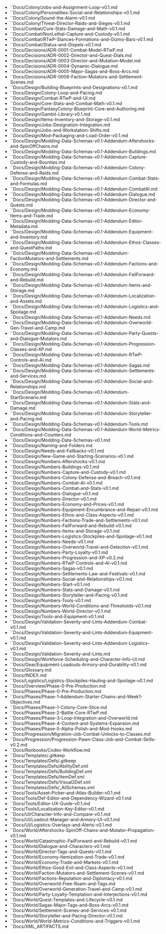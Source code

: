 - ``Docs/Colony/Jobs-and-Assignment-Loop-v0.1.md
- ``Docs/Colony/Personalities-Social-and-Relationships-v0.1.md
- ``Docs/Colony/Sound-the-Alarm-v0.1.md
- ``Docs/Colony/Threat-Director-Raids-and-Sieges-v0.1.md
- ``Docs/Combat/Core-Stats-Damage-and-Math-v0.1.md
- ``Docs/Combat/NonLethal-Capture-and-Custody-v0.1.md
- ``Docs/Combat/RTwP-Stances-Formations-and-Gizmo-Bars-v0.1.md
- ``Docs/Combat/Status-and-Dispels-v0.1.md
- ``Docs/Decisions/ADR-0001-Combat-Model-RTwP.md
- ``Docs/Decisions/ADR-0002-Director-and-Quest-Dials.md
- ``Docs/Decisions/ADR-0003-Director-and-Mutation-Model.md
- ``Docs/Decisions/ADR-0004-Dynamic-Dialogue.md
- ``Docs/Decisions/ADR-0005-Major-Sagas-and-Boss-Arcs.md
- ``Docs/Decisions/ADR-0006-Faction-Mutators-and-Settlement-Scenes.md
- ``Docs/Design/Building-Blueprints-and-Designations-v0.1.md
- ``Docs/Design/Colony-Loop-and-Pacing.md
- ``Docs/Design/Combat-RTwP-and-UI.md
- ``Docs/Design/Core-Stats-and-Combat-Math-v0.1.md
- ``Docs/Design/FantasyColony-Blueprint-Core-and-Authoring.md
- ``Docs/Design/Gambit-Library-v0.1.md
- ``Docs/Design/Items-Inventory-and-Storage-v0.1.md
- ``Docs/Design/Jobs-Designation-Integration.md
- ``Docs/Design/Jobs-and-Workstation-Shifts.md
- ``Docs/Design/Mod-Packaging-and-Load-Order-v0.1.md
- ``Docs/Design/Modding-Data-Schemas-v0.1-Addendum-Aftershocks-and-SpinOffChains.md
- ``Docs/Design/Modding-Data-Schemas-v0.1-Addendum-Buildings.md
- ``Docs/Design/Modding-Data-Schemas-v0.1-Addendum-Capture-Custody-and-Bounties.md
- ``Docs/Design/Modding-Data-Schemas-v0.1-Addendum-Colony-Defense-and-Raids.md
- ``Docs/Design/Modding-Data-Schemas-v0.1-Addendum-Combat-Stats-and-Formulas.md
- ``Docs/Design/Modding-Data-Schemas-v0.1-Addendum-CombatAI.md
- ``Docs/Design/Modding-Data-Schemas-v0.1-Addendum-Dialogue.md
- ``Docs/Design/Modding-Data-Schemas-v0.1-Addendum-Director-and-Quests.md
- ``Docs/Design/Modding-Data-Schemas-v0.1-Addendum-Economy-Items-and-Trade.md
- ``Docs/Design/Modding-Data-Schemas-v0.1-Addendum-Editor-Metadata.md
- ``Docs/Design/Modding-Data-Schemas-v0.1-Addendum-Equipment-and-Inventory.md
- ``Docs/Design/Modding-Data-Schemas-v0.1-Addendum-Ethos-Classes-and-QuestPaths.md
- ``Docs/Design/Modding-Data-Schemas-v0.1-Addendum-FactionMutators-and-Settlements.md
- ``Docs/Design/Modding-Data-Schemas-v0.1-Addendum-Factions-and-Economy.md
- ``Docs/Design/Modding-Data-Schemas-v0.1-Addendum-FailForward-and-Rebuild.md
- ``Docs/Design/Modding-Data-Schemas-v0.1-Addendum-Items-and-Storage.md
- ``Docs/Design/Modding-Data-Schemas-v0.1-Addendum-Localization-and-Assets.md
- ``Docs/Design/Modding-Data-Schemas-v0.1-Addendum-Logistics-and-Spoilage.md
- ``Docs/Design/Modding-Data-Schemas-v0.1-Addendum-Needs.md
- ``Docs/Design/Modding-Data-Schemas-v0.1-Addendum-Overworld-Gen-Travel-and-Camp.md
- ``Docs/Design/Modding-Data-Schemas-v0.1-Addendum-Party-Quests-and-Dialogue-Mutators.md
- ``Docs/Design/Modding-Data-Schemas-v0.1-Addendum-Progression-Classes-and-XP.md
- ``Docs/Design/Modding-Data-Schemas-v0.1-Addendum-RTwP-Controls-and-AI.md
- ``Docs/Design/Modding-Data-Schemas-v0.1-Addendum-Sagas.md
- ``Docs/Design/Modding-Data-Schemas-v0.1-Addendum-Settlements-and-Services.md
- ``Docs/Design/Modding-Data-Schemas-v0.1-Addendum-Social-and-Relationships.md
- ``Docs/Design/Modding-Data-Schemas-v0.1-Addendum-StartScenario.md
- ``Docs/Design/Modding-Data-Schemas-v0.1-Addendum-Stats-and-Damage.md
- ``Docs/Design/Modding-Data-Schemas-v0.1-Addendum-Storyteller-and-Pacing.md
- ``Docs/Design/Modding-Data-Schemas-v0.1-Addendum-Tools.md
- ``Docs/Design/Modding-Data-Schemas-v0.1-Addendum-World-Metrics-Conditions-and-Counters.md
- ``Docs/Design/Modding-Data-Schemas-v0.1.md
- ``Docs/Design/Naming-and-Folders.md
- ``Docs/Design/Needs-and-Fallbacks-v0.1.md
- ``Docs/Design/New-Game-and-Starting-Scenarios-v0.1.md
- ``Docs/Design/Numbers-Aftershocks-v0.1.md
- ``Docs/Design/Numbers-Buildings-v0.1.md
- ``Docs/Design/Numbers-Capture-and-Custody-v0.1.md
- ``Docs/Design/Numbers-Colony-Defense-and-Breach-v0.1.md
- ``Docs/Design/Numbers-Combat-AI-v0.1.md
- ``Docs/Design/Numbers-Combat-and-Stats-v0.1.md
- ``Docs/Design/Numbers-Dialogue-v0.1.md
- ``Docs/Design/Numbers-Director-v0.1.md
- ``Docs/Design/Numbers-Economy-and-Prices-v0.1.md
- ``Docs/Design/Numbers-Equipment-Encumbrance-and-Repair-v0.1.md
- ``Docs/Design/Numbers-Ethos-and-Class-Aspects-v0.1.md
- ``Docs/Design/Numbers-Factions-Trade-and-Settlements-v0.1.md
- ``Docs/Design/Numbers-FailForward-and-Rebuild-v0.1.md
- ``Docs/Design/Numbers-Items-and-Storage-v0.1.md
- ``Docs/Design/Numbers-Logistics-Stockpiles-and-Spoilage-v0.1.md
- ``Docs/Design/Numbers-Needs-v0.1.md
- ``Docs/Design/Numbers-Overworld-Travel-and-Detection-v0.1.md
- ``Docs/Design/Numbers-Party-Loyalty-v0.1.md
- ``Docs/Design/Numbers-Progression-and-XP-v0.2.md
- ``Docs/Design/Numbers-RTwP-Controls-and-AI-v0.1.md
- ``Docs/Design/Numbers-Sagas-v0.1.md
- ``Docs/Design/Numbers-Settlements-Law-and-Festivals-v0.1.md
- ``Docs/Design/Numbers-Social-and-Relationships-v0.1.md
- ``Docs/Design/Numbers-Start-v0.1.md
- ``Docs/Design/Numbers-Stats-and-Damage-v0.1.md
- ``Docs/Design/Numbers-Storyteller-and-Pacing-v0.1.md
- ``Docs/Design/Numbers-Tools-v0.1.md
- ``Docs/Design/Numbers-World-Conditions-and-Thresholds-v0.1.md
- ``Docs/Design/Numbers-World-Director-v0.1.md
- ``Docs/Design/Tools-and-Equipment-v0.1.md
- ``Docs/Design/Validation-Severity-and-Lints-Addendum-Combat-v0.1.md
- ``Docs/Design/Validation-Severity-and-Lints-Addendum-Equipment-v0.1.md
- ``Docs/Design/Validation-Severity-and-Lints-Addendum-Logistics-v0.1.md
- ``Docs/Design/Validation-Severity-and-Lints.md
- ``Docs/Design/Workforce-Scheduling-and-Character-Info-UI.md
- ``Docs/Gear/Equipment-Loadouts-Armory-and-Durability-v0.1.md
- ``Docs/Glossary.md
- ``Docs/INDEX.md
- ``Docs/Logistics/Logistics-Stockpiles-Hauling-and-Spoilage-v0.1.md
- ``Docs/Overview/Phase-0-Pre-Production.md
- ``Docs/Phases/Phase-0-Pre-Production.md
- ``Docs/Phases/Phase-1-Addendum-Starter-Chains-and-Week1-Objectives.md
- ``Docs/Phases/Phase-1-Colony-Core-Slice.md
- ``Docs/Phases/Phase-2-Battle-Core-RTwP.md
- ``Docs/Phases/Phase-3-Loop-Integration-and-Overworld.md
- ``Docs/Phases/Phase-4-Content-and-Systems-Expansion.md
- ``Docs/Phases/Phase-5-Alpha-Polish-and-Mod-Hooks.md
- ``Docs/Progression/Migration-Job-Combat-Unlocks-to-Classes.md
- ``Docs/Progression/Progression-Pawn-Class-Job-and-Combat-Skills-v0.2.md
- ``Docs/Runbooks/Codex-Workflow.md
- ``Docs/Templates/.gitkeep
- ``Docs/Templates/Defs/.gitkeep
- ``Docs/Templates/Defs/AbilityDef.xml
- ``Docs/Templates/Defs/BuildingDef.xml
- ``Docs/Templates/Defs/ItemDef.xml
- ``Docs/Templates/Defs/Visual2Def.xml
- ``Docs/Templates/Defs/_AllSchemas.xml
- ``Docs/Tools/Asset-Picker-and-Atlas-Builder-v0.1.md
- ``Docs/Tools/Def-Editor-and-Dependency-Wizard-v0.1.md
- ``Docs/Tools/Editor-UX-Guide-v0.1.md
- ``Docs/Tools/Localization-Key-Editor-v0.1.md
- ``Docs/UI/Character-Info-and-Compare-v0.1.md
- ``Docs/UI/Loadout-Manager-and-Armory-UI-v0.1.md
- ``Docs/UI/Logistics-Overlays-and-Alerts-v0.1.md
- ``Docs/World/Aftershocks-SpinOff-Chains-and-Mutator-Propagation-v0.1.md
- ``Docs/World/Catastrophic-FailForward-and-Rebuild-v0.1.md
- ``Docs/World/Dialogue-and-Characters-v0.1.md
- ``Docs/World/Director-Tags-and-Quests-v0.1.md
- ``Docs/World/Economy-Itemization-and-Trade-v0.1.md
- ``Docs/World/Economy-Trade-and-Markets-v0.1.md
- ``Docs/World/Ethos-Good-Evil-and-Class-Aspects-v0.1.md
- ``Docs/World/Faction-Mutators-and-Settlement-Scenes-v0.1.md
- ``Docs/World/Factions-Reputation-and-Diplomacy-v0.1.md
- ``Docs/World/Overworld-Free-Roam-and-Tags.md
- ``Docs/World/Overworld-Generation-Travel-and-Camp-v0.1.md
- ``Docs/World/Party-Loyalty-Temptation-and-Interjections-v0.1.md
- ``Docs/World/Quest-Templates-and-Lifecycle-v0.1.md
- ``Docs/World/Sagas-Major-Tags-and-Boss-Arcs-v0.1.md
- ``Docs/World/Settlement-Scenes-and-Services-v0.1.md
- ``Docs/World/Storyteller-and-Pacing-Director-v0.1.md
- ``Docs/World/World-Metrics-Conditions-and-Triggers-v0.1.md
- ``Docs/XML_ARTIFACTS.md
